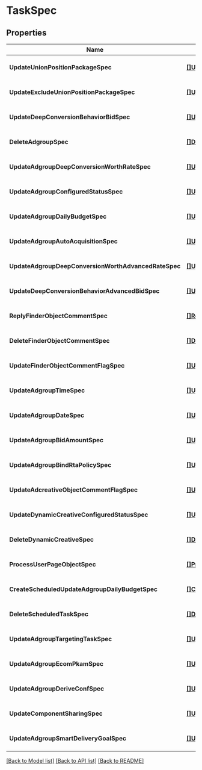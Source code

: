 # TaskSpec

## Properties
Name | Type | Description | Notes
------------ | ------------- | ------------- | -------------
**UpdateUnionPositionPackageSpec** | [**[]UpdateUnionPositionPackageItem**](update_union_position_package_item.md) |  | [optional] [default to null]
**UpdateExcludeUnionPositionPackageSpec** | [**[]UpdateExcludeUnionPositionPackageItem**](update_exclude_union_position_package_item.md) |  | [optional] [default to null]
**UpdateDeepConversionBehaviorBidSpec** | [**[]UpdateDeepConversionBehaviorBidItem**](update_deep_conversion_behavior_bid_item.md) |  | [optional] [default to null]
**DeleteAdgroupSpec** | [**[]DeleteAdgroupItem**](delete_adgroup_item.md) |  | [optional] [default to null]
**UpdateAdgroupDeepConversionWorthRateSpec** | [**[]UpdateAdgroupDeepConversionWorthRateItem**](update_adgroup_deep_conversion_worth_rate_item.md) |  | [optional] [default to null]
**UpdateAdgroupConfiguredStatusSpec** | [**[]UpdateAdgroupConfiguredStatusItem**](update_adgroup_configured_status_item.md) |  | [optional] [default to null]
**UpdateAdgroupDailyBudgetSpec** | [**[]UpdateAdgroupDailyBudgetItem**](update_adgroup_daily_budget_item.md) |  | [optional] [default to null]
**UpdateAdgroupAutoAcquisitionSpec** | [**[]UpdateAdgroupAutoAcquisitionItem**](update_adgroup_auto_acquisition_item.md) |  | [optional] [default to null]
**UpdateAdgroupDeepConversionWorthAdvancedRateSpec** | [**[]UpdateAdgroupDeepConversionWorthAdvancedRateItem**](update_adgroup_deep_conversion_worth_advanced_rate_item.md) |  | [optional] [default to null]
**UpdateDeepConversionBehaviorAdvancedBidSpec** | [**[]UpdateDeepConversionBehaviorAdvancedBidItem**](update_deep_conversion_behavior_advanced_bid_item.md) |  | [optional] [default to null]
**ReplyFinderObjectCommentSpec** | [**[]ReplyFinderObjectCommentItem**](reply_finder_object_comment_item.md) |  | [optional] [default to null]
**DeleteFinderObjectCommentSpec** | [**[]DeleteFinderObjectCommentItem**](delete_finder_object_comment_item.md) |  | [optional] [default to null]
**UpdateFinderObjectCommentFlagSpec** | [**[]UpdateFinderObjectCommentFlagItem**](update_finder_object_comment_flag_item.md) |  | [optional] [default to null]
**UpdateAdgroupTimeSpec** | [**[]UpdateAdgroupTimeItem**](update_adgroup_time_item.md) |  | [optional] [default to null]
**UpdateAdgroupDateSpec** | [**[]UpdateAdgroupDateItem**](update_adgroup_date_item.md) |  | [optional] [default to null]
**UpdateAdgroupBidAmountSpec** | [**[]UpdateAdgroupBidAmountItem**](update_adgroup_bid_amount_item.md) |  | [optional] [default to null]
**UpdateAdgroupBindRtaPolicySpec** | [**[]UpdateAdgroupBindRtaPolicyItem**](update_adgroup_bind_rta_policy_item.md) |  | [optional] [default to null]
**UpdateAdcreativeObjectCommentFlagSpec** | [**[]UpdateAdcreativeObjectCommentFlagItem**](update_adcreative_object_comment_flag_item.md) |  | [optional] [default to null]
**UpdateDynamicCreativeConfiguredStatusSpec** | [**[]UpdateDynamicCreativeConfiguredStatusItem**](update_dynamic_creative_configured_status_item.md) |  | [optional] [default to null]
**DeleteDynamicCreativeSpec** | [**[]DeleteDynamicCreativeItem**](delete_dynamic_creative_item.md) |  | [optional] [default to null]
**ProcessUserPageObjectSpec** | [**[]ProcessUserPageObjectItem**](process_user_page_object_item.md) |  | [optional] [default to null]
**CreateScheduledUpdateAdgroupDailyBudgetSpec** | [**[]CreateScheduledUpdateAdgroupDailyBudgetItem**](create_scheduled_update_adgroup_daily_budget_item.md) |  | [optional] [default to null]
**DeleteScheduledTaskSpec** | [**[]DeleteScheduledTaskItem**](delete_scheduled_task_item.md) |  | [optional] [default to null]
**UpdateAdgroupTargetingTaskSpec** | [**[]UpdateAdgroupTargetingTaskItem**](update_adgroup_targeting_task_item.md) |  | [optional] [default to null]
**UpdateAdgroupEcomPkamSpec** | [**[]UpdateAdgroupEcomPkamItem**](update_adgroup_ecom_pkam_item.md) |  | [optional] [default to null]
**UpdateAdgroupDeriveConfSpec** | [**[]UpdateAdgroupDeriveConfItem**](update_adgroup_derive_conf_item.md) |  | [optional] [default to null]
**UpdateComponentSharingSpec** | [**[]UpdateComponentSharingItem**](update_component_sharing_item.md) |  | [optional] [default to null]
**UpdateAdgroupSmartDeliveryGoalSpec** | [**[]UpdateAdgroupSmartDeliveryGoalItem**](update_adgroup_smart_delivery_goal_item.md) |  | [optional] [default to null]

[[Back to Model list]](../README.md#documentation-for-models) [[Back to API list]](../README.md#documentation-for-api-endpoints) [[Back to README]](../README.md)


